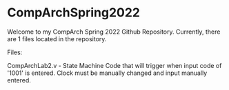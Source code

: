 # CompArchSpring2022

Welcome to my CompArch Spring 2022 Github Repository.
Currently, there are 1 files located in the repository.

Files:

CompArchLab2.v - State Machine Code that will trigger when input code of '1001' is entered. Clock must be manually changed and input manually entered.
